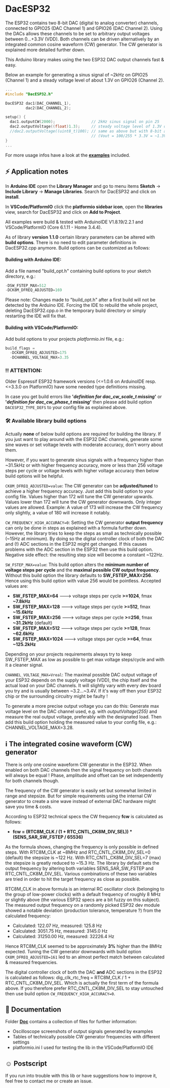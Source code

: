# DacESP32

The ESP32 contains two 8-bit DAC (digital to analog converter) channels, connected to GPIO25 (DAC Channel 1) and GPIO26 (DAC Channel 2). Using the DACs allows these channels to be set to arbitrary output voltages between 0...+3.3V (VDD). Both channels can be driven alternatively by an integrated common cosine waveform (CW) generator. The CW generator is explained more detailed further down.

This Arduino library makes using the two ESP32 DAC output channels fast & easy.

Below an example for generating a sinus signal of ~2kHz on GPIO25 (Channel 1) and a steady voltage level of about 1.3V on GPIO26 (Channel 2).  

```c
...
#include "DacESP32.h"

DacESP32 dac1(DAC_CHANNEL_1),
         dac2(DAC_CHANNEL_2);

setup() {
  dac1.outputCW(2000);                // 2kHz sinus signal on pin 25
  dac2.outputVoltage((float)1.3);     // steady voltage level of 1.3V on pin 26
  //dac2.outputVoltage((uint8_t)100); // same as above but with 8-bit argument, range 0...255
                                      // (Vout = 100/255 * 3.3V = ~1.3V)
}
...
```
For more usage infos have a look at the [**examples**](https://github.com/yellobyte/DacESP32/tree/main/examples) included.

## :zap: Application notes

In **Arduino IDE** open the **Library Manager** and go to menu items **Sketch** -> **Include Library** -> **Manage Libraries**. Search for DacESP32 and click on **install**.  

In **VSCode/PlatformIO** click the **platformio sidebar icon**, open the **libraries** view, search for DacESP32 and click on **Add to Project**.

All examples were build & tested with ArduinoIDE V1.8.19/2.2.1 and VSCode/PlatformIO (Core 6.1.11 - Home 3.4.4).  

As of library **version 1.1.0** certain library parameters can be altered with **build options**. There is no need to edit parameter definitions in DacESP32.cpp anymore. Build options can be customized as follows:

#### Building with Arduino IDE:

Add a file named "build_opt.h" containing build options to your sketch directory, e.g.:  
```c
-DSW_FSTEP_MAX=512
-DCK8M_DFREQ_ADJUSTED=169
```
Please note: Changes made to "build_opt.h" after a first build will not be detected by the Arduino IDE. Forcing the IDE to rebuild the whole project, deleting DacESP32.cpp.o in the temporary build directory or simply restarting the IDE will fix that.  

#### Building with VSCode/PlatformIO:

Add build options to your projects _platformio.ini_ file, e.g.:  
```c
build_flags = 
  -DCK8M_DFREQ_ADJUSTED=175
  -DCHANNEL_VOLTAGE_MAX=3.35
```
### :bangbang: **ATTENTION:**  
Older Espressif ESP32 framework versions (<=1.0.6 on ArduinoIDE resp. <=3.3.0 on PlatformIO) have some needed type definitions missing.  

In case you get build errors like **'_definition for dac_cw_scale_t missing_'** or **'_definition for dac_cw_phase_t missing_'** then please add build option `DACESP32_TYPE_DEFS` to your config file as explained above.

### :hammer_and_wrench: Available library build options

Actually **none** of below build options are required for building the library. If you just want to play around with the ESP32 DAC channels, generate some sine waves or set voltage levels with moderate accuracy, don't worry about them.  

However, if you want to generate sinus signals with a frequency higher than ~31.5kHz or with higher frequency accuracy, more or less than 256 voltage steps per cycle or voltage levels with higher voltage accuracy then below build options will be helpful.

`CK8M_DFREQ_ADJUSTED=value`: The CW generator can be **adjusted/tuned** to achieve a higher frequency accuracy. Just add this build option to your config file. Values higher than 172 will tune the CW generator upwards. Values lower than 172 will tune the CW generator downwards. Only integer values are allowed. Example: A value of 173 will increase the CW frequency only slightly, a value of 180 will increase it notably.  

`CW_FREQUENCY_HIGH_ACCURACY=0`: Setting the CW generator **output frequency** can only be done in steps as explained with a formula further down. However, the library tries to keep the steps as small as technically possible (~15Hz at minimum). By doing so the digital controller clock of both the DAC and (!) ADC sections in the ESP32 might get changed. If this causes problems with the ADC section in the ESP32 then use this build option. Negative side effect: the resulting step size will become a constant ~122Hz.

`SW_FSTEP_MAX=value`: This build option alters the **minimum number of voltage steps per cycle** and the **maximal possible CW output frequency**. Without this build option the library defaults to **SW_FSTEP_MAX=256**. Hence using this build option with value 256 would be pointless. Accepted values are:
- **SW_FSTEP_MAX=64**   --->  voltage steps per cycle **>=1024**, fmax **~7.8kHz**  
- **SW_FSTEP_MAX=128**  --->  voltage steps per cycle **>=512**,  fmax **~15.6kHz**
- **SW_FSTEP_MAX=256**  --->  voltage steps per cycle **>=256**,  fmax **~31.2kHz**  (default)  
- **SW_FSTEP_MAX=512**  --->  voltage steps per cycle **>=128**,  fmax **~62.6kHz**  
- **SW_FSTEP_MAX=1024**  --->  voltage steps per cycle **>=64**,  fmax **~125.2kHz**  

Depending on your projects requirements always try to keep SW_FSTEP_MAX as low as possible to get max voltage steps/cycle and with it a cleaner signal. 

`CHANNEL_VOLTAGE_MAX=Vreal`: The maximal possible DAC output voltage of your ESP32 depends on the supply voltage (VDD), the chip itself and the actual load on your DAC channels. It will slightly vary with every dev board you try and is usually between ~3.2...~3.4V. If it's way off then your ESP32 chip or the surrounding circuitry might be faulty !  

To generate a more precise output voltage you can do this: Generate max voltage level on the DAC channel used, e.g. with _outputVoltage(255)_ and measure the real output voltage, preferably with the designated load. Then add this build option holding the measured value to your config file, e.g.: CHANNEL_VOLTAGE_MAX=3.28.  

## :information_source: The integrated cosine waveform (CW) generator 

There is only one cosine waveform CW generator in the ESP32. When enabled on both DAC channels then the signal frequency on both channels will always be equal ! Phase, amplitude and offset can be set independently for both channels though.

The frequency of the CW generator is easily set but somewhat limited in range and stepsize. But for simple requirements using the internal CW generator to create a sine wave instead of external DAC hardware might save you time & costs.

According to ESP32 technical specs the CW frequency **fcw** is calculated as follows:  
  - **fcw = (RTC8M_CLK / (1 + RTC_CNTL_CK8M_DIV_SEL)) * (SENS_SAR_SW_FSTEP / 65536)**  

As the formula shows, changing the frequency is only possible in defined steps. With RTC8M_CLK at ~8MHz and RTC_CNTL_CK8M_DIV_SEL=0 (default) the stepsize is ~122 Hz. With RTC_CNTL_CK8M_DIV_SEL=7 (max) the stepsize is greatly reduced to ~15.3 Hz. The library by default sets the output frequency by altering both variables SENS_SAR_SW_FSTEP and RTC_CNTL_CK8M_DIV_SEL. Various combinations of these two variables are tried in order to hit the target frequency as close as possible.

RTC8M_CLK in above formula is an internal RC oscillator clock (belonging to the group of low-power clocks) with a default frequency of roughly 8 MHz or slightly above (the various ESP32 specs are a bit fuzzy on this subject). The measured output frequency on a randomly picked ESP32 dev module showed a notable deviation (production tolerance, temperature ?) from the calculated frequency:  
  - Calculated:   122.07 Hz, measured:   125.8 Hz
  - Calculated:  3051.75 Hz, measured:  3145.0 Hz
  - Calculated: 31250.00 Hz, measured: 32226.4 Hz  

Hence RTC8M_CLK seemed to be approximately **3%** higher than the 8MHz expected. Tuning the CW generator downwards with build option `CK8M_DFREQ_ADJUSTED=161` led to an almost perfect match between calculated & measured frequencies.
	
The digital controller clock of both the DAC **and** ADC sections in the ESP32 is calculated as follows: dig_clk_rtc_freq = RTC8M_CLK / 1 + RTC_CNTL_CK8M_DIV_SEL. Which is actually the first term of the formula above. If you therefore prefer RTC_CNTL_CK8M_DIV_SEL to stay untouched then use build option `CW_FREQUENCY_HIGH_ACCURACY=0`.  

## :file_folder: Documentation

Folder [**Doc**](https://github.com/yellobyte/DacESP32/tree/main/doc) contains a collection of files for further information:
  - Oscilloscope screenshots of output signals generated by examples
  - Tables of technically possible CW generator frequencies with different settings
  - platformio.ini I used for testing the lib in the VSCode/PlatformIO IDE

## :relaxed: Postscript

If you run into trouble with this lib or have suggestions how to improve it, feel free to contact me or create an issue.  
